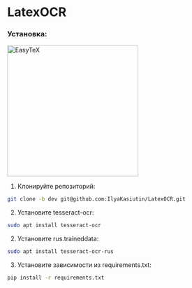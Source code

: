 # LatexOCR

### Установка:

<img src="https://github.com/user-attachments/assets/3a604eb9-0f41-4a64-94fb-f248927e33e0" alt="EasyTeX" height="300"/>


1. Клонируйте репозиторий:
```bash
git clone -b dev git@github.com:IlyaKasiutin/LatexOCR.git
```
2. Установите tesseract-ocr:
```bash
sudo apt install tesseract-ocr
```
2. Установите rus.traineddata:
```bash
sudo apt install tesseract-ocr-rus
```
3. Установите зависимости из requirements.txt:
```bash
pip install -r requirements.txt
```
